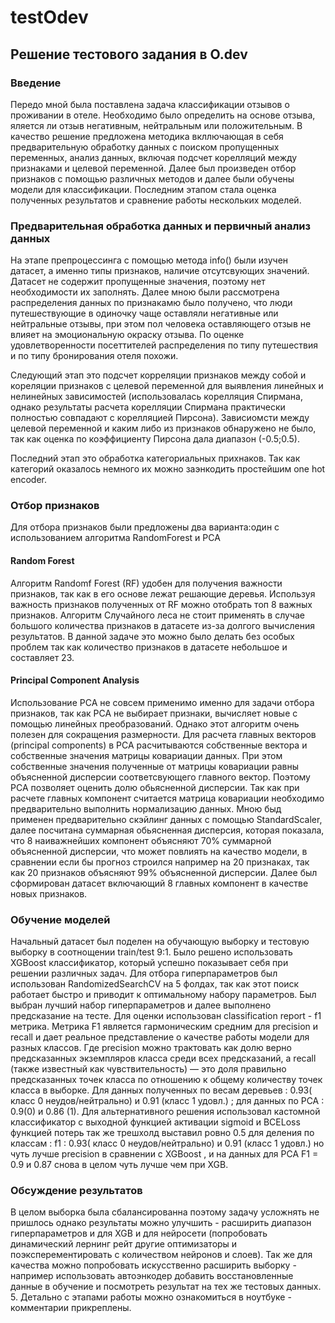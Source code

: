 # testOdev
## Решение тестового задания в O.dev
### Введение
Передо мной была поставлена задача классификации отзывов о проживании в отеле. Необходимо было определить на основе отзыва, яляется ли отзыв негативным, нейтральным или положительным.
В качество решение предложена методика вкллючающая в себя предварительную обработку данных с поиском пропущенных переменных, анализ данных, включая подсчет корелляций между признаками и целевой переменной.
Далее был произведен отбор признаков с помощью различных методов и далее были обучены модели для классификации. Последним этапом стала оценка полученных результатов и сравнение работы нескольких моделей.

### Предварительная обработка данных и первичный анализ данных
На этапе препроцессинга с помощью метода info() были изучен датасет, а именно типы признаков, наличие отсутсвующих значений. Датасет не содержит пропущенные значения, поэтому нет необходимости их заполнять. Далее мною были рассмотрена распределения данных по признакамю было получено, что люди путешествующие в одиночку чаще оставляли негативные или нейтральные отзывы, при этом пол человека оставляющего отзыв не влияет на эмоциональную окраску отзыва. По оценке удовлетворенности посеттителей распределения по типу путешествия и по типу бронирования отеля похожи.

Следующий этап это подсчет корреляции признаков между собой и кореляции признаков с целевой переменной для выявления линейных и нелинейных зависимостей (использовалась корелляция Спирмана, однако результаты расчета корелляции Спирмана практически полностью совпадают с корелляцией Пирсона). Зависиомсти между целевой переменной и каким либо из признаков обнаружено не было, так как оценка по  коэффициенту Пирсона  дала диапазон (-0.5;0.5). 

Последний этап это обработка категориальных прихнаков. Так как категорий оказалось немного их можно заэнкодить простейшим one hot encoder. 

### Отбор признаков
Для отбора признаков были предложены два варианта:один с использованием алгоритма RandomForest и PCA

#### Random Forest
Алгоритм Randomf Forest (RF) удобен для получения важности признаков, так как в его основе лежат решающие деревья. Используя важность признаков полученных от RF можно отобрать топ 8 важных признаков.
Алгоритм Случайного леса не стоит применять в случае большого количества признаков в датасете из-за долгого вычисления результатов. В данной задаче это можно было делать без особых проблем так как количество признаков в датасете небольшое и составляет 23.
#### Principal Component Analysis

Использование PCA не совсем применимо именно для задачи отбора признаков, так как PCA не выбирает признаки, вычисляет новые с помощью линейных преобразований. Однако этот алгоритм очень полезен для сокращения размерности.  Для расчета главных векторов (principal components) в PCA расчитываются собственные вектора и собственные значения матрицы ковариации данных. При этом собственные значения полученные от матрицы ковариации равны объясненной дисперсии соответсвующего главного вектор. Поэтому PCA позволяет оценить долю обьясненной дисперсии.
Так как при расчете главных компонент считается матрица ковариации необходимо предварительно выполнить нормализацию данных. Мною быд применен предварительно скэйлинг данных с помощью StandardScaler, далее посчитана суммарная обьясненная дисперсия, которая показала, что 8 наиважнейших компонент объясняют 70% суммарной объясненной дисперсии, что может повлиять на качество модели, в сравнении если бы прогноз строился например на 20 признаках, так как 20 признаков объясняют 99% объясненной дисперсии. Далее был сформирован датасет включающий 8 главных компонент в качестве новых признаков.

### Обучение моделей
Начальный датасет был поделен на обучающую выборку и тестовую выборку в соотнощении train/test 9:1. Было решено использовать XGBoost классификатор, который успешно показывает себя при решении различных задач. Для отбора гиперпараметров был использован RandomizedSearchCV на 5 фолдах, так как этот поиск работает быстро и приводит к оптимальному набору параметров. Был выбран лучший набор гиперпараметров и далее выполнено предсказание на тесте. Для оценки использован classification report - f1 метрика. Метрика F1 является гармоническим средним для precision и recall и дает реальное представление о качестве работы модели для разных классов. Где precision можно трактовать как долю верно предсказанных экземпляров класса среди всех предсказаний, а recall (также известный как чувствительность) — это доля правильно предсказанных точек класса по отношению к общему количеству точек класса в выборке.  Для данных полученных по весам деревьев : 0.93( класс 0 неудов/нейтрально) и 0.91 (класс 1 удовл.) ; для данных по PCA : 0.9(0) и  0.86 (1). Для альтернативного решения использовал  кастомной классификатор  с выходной функцией активации sigmoid и BCELoss функцией потерь так же трешхолд выставил ровно 0.5 для деления по классам  : f1 : 0.93( класс 0 неудов/нейтрально) и 0.91 (класс 1 удовл.) но чуть лучше precision в сравнении с XGBoost , и на данных для PCA F1 = 0.9 и  0.87 снова в целом чуть лучше чем при XGB.

### Обсуждение результатов
В целом выборка была сбалансированна поэтому задачу усложнять не пришлось однако результаты можно улучшить - расширить диапазон  гиперпараметров и для XGB и для нейросети (попробовать динамический лернинг рейт другие оптимизаторы и  поэксперементировать с количеством нейронов и слоев). Так же для качества можно попробовать искусственно расширить выборку - например использовать автоэнкодер добавить восстановленные данные в обучение и посмотреть результат на тех же тестовых данных.
5. Детально с этапами работы можно ознакомиться в ноутбуке -  комментарии прикреплены.
